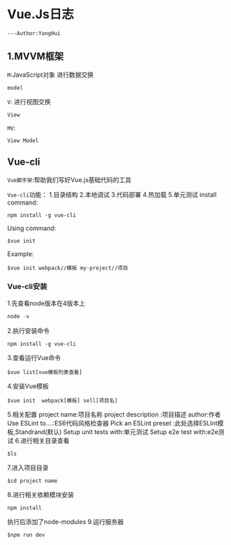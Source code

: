 # Vue.Js日志
    ---Author:YangHui
## 1.MVVM框架
`M`:JavaScript对象 进行数据交换 <pre><code>model</code></pre>
`V`: 进行视图交换<pre><code>View</code></pre>
`MV`: <pre><code>View Model</code></pre>
## Vue-cli
`Vue脚手架`:帮助我们写好Vue.js基础代码的工具

`Vue-cli`功能：
1.目录结构
2.本地调试
3.代码部署
4.热加载
5.单元测试
install command:
<pre><code>npm install -g vue-cli</code></pre>
Using command:
<pre><code>$vue init <template-name><project-name> </code></pre> 
Example: 
<pre><code>$vue init webpack//模板 my-project//项目 </code></pre> 
### Vue-cli安装
1.先查看node版本在4版本上
```Node.js
node -v
```
2.执行安装命令
```npm
npm install -g vue-cli
```
3.查看运行Vue命令
```Vue
$vue list[vue模板列表查看]
```
4.安装Vue模板
```npm
$vue init  webpack[模板] sell[项目名]
```
5.相关配置
project name:项目名称
project description :项目描述
author:作者
Use ESLint to....:ES6代码风格检查器
Pick an ESLint preset :此处选择ESLInt模板,Standrand(默认)
Setup unit tests with:单元测试
Setup e2e test with:e2e测试
6.进行相关目录查看
```npm
$ls
```
7.进入项目目录
```npm
$cd project name
```
8.进行相关依赖模块安装
```npm 
npm install
```
执行后添加了node-modules
9.运行服务器
```npm
$npm run dev
```
